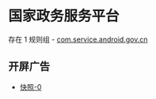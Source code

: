 # 国家政务服务平台

存在 1 规则组 - [com.service.android.gov.cn](/src/apps/com.service.android.gov.cn.ts)

## 开屏广告

- [快照-0](https://i.gkd.li/import/13433821)

